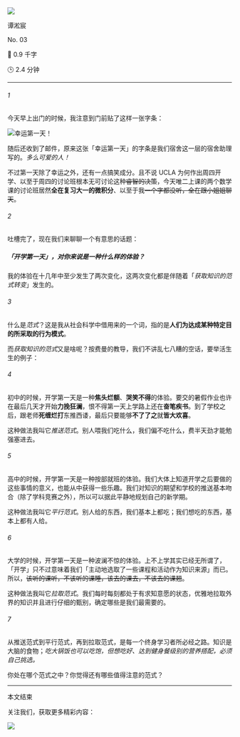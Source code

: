<section id="frontmatter">
<section id="frontmatter-left">
<img id="avatar" src="https://tva1.sinaimg.cn/large/006y8mN6gy1g73qxb4k8xj30dw0dwgmu.jpg">
<p id="name">谭淞宸</p>
</section>
<section id="frontmatter-right">
<p id="number">No. 03</p>
<p id="word-count">📝 0.9 千字</p>
<p id="time-estimation">🕒 2.4 分钟</p>
</section>
</section>

---

###### 1

今天早上出门的时候，我注意到门前贴了这样一张字条：

![幸运第一天！](https://tva1.sinaimg.cn/large/006y8mN6ly1g7duqmir0oj31is0u0qfq.jpg)

随后还收到了邮件，原来这张「幸运第一天」的字条是我们宿舍这一层的宿舍助理写的。*多么可爱的人！*

不过第一天除了幸运之外，还有一点搞笑成分。且不说 UCLA 为何作出周四开学、以至于周四的讨论班根本无可讨论这种~~睿智的决策~~，今天唯二上课的两个数学课的讨论班居然**全在复习大一的微积分**、以至于我~~一个字都没听，全在跟小姐姐聊天~~。

###### 2

吐槽完了，现在我们来聊聊一个有意思的话题：

##### 「开学第一天」，对你来说是一种什么样的体验？

我的体验在十几年中至少发生了两次变化，这两次变化都是伴随着「*获取知识的范式转变*」发生的。

###### 3

什么是*范式*？这是我从社会科学中借用来的一个词，指的是**人们为达成某种特定目的所采取的行为模式**。

而*获取知识的范式*又是啥呢？按费曼的教导，我们不讲乱七八糟的空话，要举活生生的例子：

###### 4

初中的时候，开学第一天是一种**焦头烂额**、**哭笑不得**的体验。要交的暑假作业也许在最后几天才开始**力挽狂澜**，恨不得第一天上学路上还在**奋笔疾书**。到了学校之后，跟老师**死缠烂打**东推西诿，最后只要能够**不了了之**就**皆大欢喜**。

这种做法我叫它*推送范式*。别人喂我们吃什么，我们偏不吃什么，费半天劲才能勉强塞进去。

###### 5

高中的时候，开学第一天是一种按部就班的体验。我们大体上知道开学之后要做的这些事情的意义，也能从中获得一些乐趣。我们对知识的期望和学校的推送基本吻合（除了学科竞赛之外），所以可以据此平静地规划自己的新学期。

这种做法我叫它*平行范式*。别人给的东西，我们基本上都吃；我们想吃的东西，基本上都有人给。

###### 6

大学的时候，开学第一天是一种波澜不惊的体验。上不上学其实已经无所谓了，「开学」只不过意味着我们「主动地选取了一些课程和活动作为知识来源」而已。所以，~~该听的课听，不该听的课睡，该去的课去，不该去的课翘~~。

这种做法我叫它*拉取范式*。我们每时每刻都处于有求知意愿的状态，优雅地拉取外界的知识并且进行仔细的甄别，确定哪些是我们最需要的。

###### 7

从推送范式到平行范式，再到拉取范式，是每一个终身学习者所必经之路。知识是大脑的食物；*吃大锅饭也可以吃饱，但想吃好、达到健身餐级别的营养搭配，必须自己挑选。*

你处在哪个范式之中？你觉得还有哪些值得注意的范式？

---

<section id="backmatter">
<p id="end">本文结束</p>
<p id="more">关注我们，获取更多精彩内容：</p>
<img src="https://tva1.sinaimg.cn/large/006y8mN6ly1g77q459r7nj30u00u0tae.jpg">
</section>